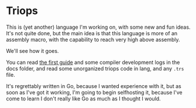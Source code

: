 # Triops
This is (yet another) language I'm working on, with some new and fun ideas.\
It's not quite done, but the main idea is that this language is more of an assembly macro, with the capability to reach very high above assembly.

We'll see how it goes.

You can read [the first guide](https://github.com/Stvff/triops/blob/master/docs/compiler_internals.md) and some compiler development logs in the docs folder,
and read some unorganized triops code in lang, and any `.trs` file.

It's regrettably written in Go, because I wanted experience with it, but as soon as I've got it working, I'm going to begin selfhosting it,
because I've come to learn I don't really like Go as much as I thought I would.
